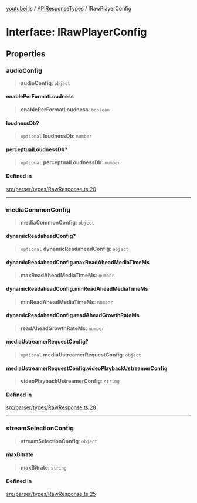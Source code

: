 [youtubei.js](../../../README.md) / [APIResponseTypes](../README.md) / IRawPlayerConfig

# Interface: IRawPlayerConfig

## Properties

### audioConfig

> **audioConfig**: `object`

#### enablePerFormatLoudness

> **enablePerFormatLoudness**: `boolean`

#### loudnessDb?

> `optional` **loudnessDb**: `number`

#### perceptualLoudnessDb?

> `optional` **perceptualLoudnessDb**: `number`

#### Defined in

[src/parser/types/RawResponse.ts:20](https://github.com/LuanRT/YouTube.js/blob/305a398158a6cac82e6ef288fed4bf1661c89d52/src/parser/types/RawResponse.ts#L20)

***

### mediaCommonConfig

> **mediaCommonConfig**: `object`

#### dynamicReadaheadConfig?

> `optional` **dynamicReadaheadConfig**: `object`

#### dynamicReadaheadConfig.maxReadAheadMediaTimeMs

> **maxReadAheadMediaTimeMs**: `number`

#### dynamicReadaheadConfig.minReadAheadMediaTimeMs

> **minReadAheadMediaTimeMs**: `number`

#### dynamicReadaheadConfig.readAheadGrowthRateMs

> **readAheadGrowthRateMs**: `number`

#### mediaUstreamerRequestConfig?

> `optional` **mediaUstreamerRequestConfig**: `object`

#### mediaUstreamerRequestConfig.videoPlaybackUstreamerConfig

> **videoPlaybackUstreamerConfig**: `string`

#### Defined in

[src/parser/types/RawResponse.ts:28](https://github.com/LuanRT/YouTube.js/blob/305a398158a6cac82e6ef288fed4bf1661c89d52/src/parser/types/RawResponse.ts#L28)

***

### streamSelectionConfig

> **streamSelectionConfig**: `object`

#### maxBitrate

> **maxBitrate**: `string`

#### Defined in

[src/parser/types/RawResponse.ts:25](https://github.com/LuanRT/YouTube.js/blob/305a398158a6cac82e6ef288fed4bf1661c89d52/src/parser/types/RawResponse.ts#L25)
